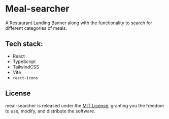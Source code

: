 # Meal-searcher

A Restaurant Landing Banner along with the functionality to search for different categories of meals.

## Tech stack:

- React
- TypeScript
- TailwindCSS
- Vite
- `react-icons`

## License

meal-searcher is released under the [MIT License](LICENSE), granting you the freedom to use, modify, and distribute the software.
